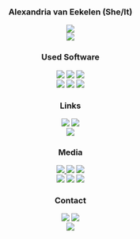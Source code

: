<!DOCTYPE html>
<html>
<body>
  <div align="center">
    <h3>Alexandria van Eekelen (She/It)</h3>
    <p>
      <a href="https://alexandriavaneekelen.wixsite.com/portfolio" target="_blank"><img src="https://img.shields.io/badge/My_Portfolio-black?style=for-the-badge"/></a>
      <br>
      <a href="https://github.com/shoebby/The-Anders-Cyclopaedia" target="_blank"><img src="https://img.shields.io/badge/Current_Project:-The_Anders_Cyclopaedia-black?style=for-the-badge&logo=github&logoColor=black&labelColor=white"/></a>
    </p>
    <p>
      <h3>Used Software</h3>
        <img src="https://img.shields.io/badge/Unity-black?style=for-the-badge&logo=Unity&logoColor=white"/>
        <img src="https://img.shields.io/badge/Visual_Studio-black?style=for-the-badge&logo=visual%20studio&logoColor=white&color=purple"/>
        <img src="https://img.shields.io/badge/Adobe%20Photoshop-blue?style=for-the-badge&logo=adobe%20photoshop&logoColor=white"/>
        <br>
        <img src="https://img.shields.io/badge/Aseprite-skyblue?style=for-the-badge&logo=aseprite&logoColor=black"/>
        <img src="https://img.shields.io/badge/Krita-magenta?style=for-the-badge&logo=krita&logoColor=white"/>
        <img src="https://img.shields.io/badge/FL_Studio-darkgreen?style=for-the-badge&logoColor=white"/>
      <h3>Links</h3>
        <a href="https://shoebby.itch.io/" target="_blank"><img src="https://img.shields.io/badge/Itch.io-orange?style=for-the-badge&logo=itch.io&logoColor=white"/></a>
        <a href="https://shoebby.newgrounds.com/" target="_blank"><img src="https://img.shields.io/badge/Newgrounds-orange?style=for-the-badge&logo=newgrounds&logoColor=white"/></a>
        <br>
        <a href="https://soundcloud.com/shoebby" target="_blank"><img src="https://img.shields.io/badge/Soundcloud-orange?style=for-the-badge&logo=soundcloud&logoColor=white"/></a>
      <h3>Media</h3>
        <a href="https://letterboxd.com/shoebby/" target="_blank"/><img src="https://img.shields.io/badge/Letterboxd-crimson?style=for-the-badge&logo=letterboxd&logoColor=white"</a>
        <a href="https://backloggd.com/u/shoebby/" target="_blank"/><img src="https://img.shields.io/badge/Backloggd-crimson?style=for-the-badge&logo=backloggd&logoColor=white"/></a>
        <a href="https://anilist.co/user/shoebby/" target="_blank"/><img src="https://img.shields.io/badge/AniList-crimson?style=for-the-badge&logo=anilist&logoColor=white"/></a>
        <br>
        <a href="https://www.last.fm/user/shoebby" target="_blank"/><img src="https://img.shields.io/badge/Last.FM-crimson?style=for-the-badge&logo=last.fm&logoColor=white"/></a>
        <a href="https://rateyourmusic.com/~shoebby" target="_blank"/><img src="https://img.shields.io/badge/RateYourMusic-crimson?style=for-the-badge&logo=rateyourmusic&logoColor=white"/></a>
        <a href="https://www.goodreads.com/user/show/79770440-shoebby" target="_blank"/><img src="https://img.shields.io/badge/Goodreads-crimson?style=for-the-badge&logo=goodreads&logoColor=white"/></a>
      <h3>Contact</h3>
        <a href=mailto:"alexandria.vaneekelen@gmail.com" target="_blank"><img src="https://img.shields.io/badge/-alexandria.vaneekelen@gmail.com-c14438?style=for-the-badge&logo=Gmail&logoColor=white&labelColor=black&color=black"/></a>
        <a href="https://twitter.com/PAINWAREARTISAN" target="_blank"><img src="https://img.shields.io/badge/@PAINWAREARTISAN%20-%231DA1F2.svg?&style=for-the-badge&logo=Twitter&logoColor=white&labelColor=black&color=black"/></a>
        <br>
        <a href="https://discord.com/users/159720314245218304" target="_blank"><img src="https://img.shields.io/badge/shoebby%20-%237289DA.svg?&style=for-the-badge&logo=discord&logoColor=white&labelColor=black&color=black"/></a>
    </p>
  </div>
</body>
</html>
